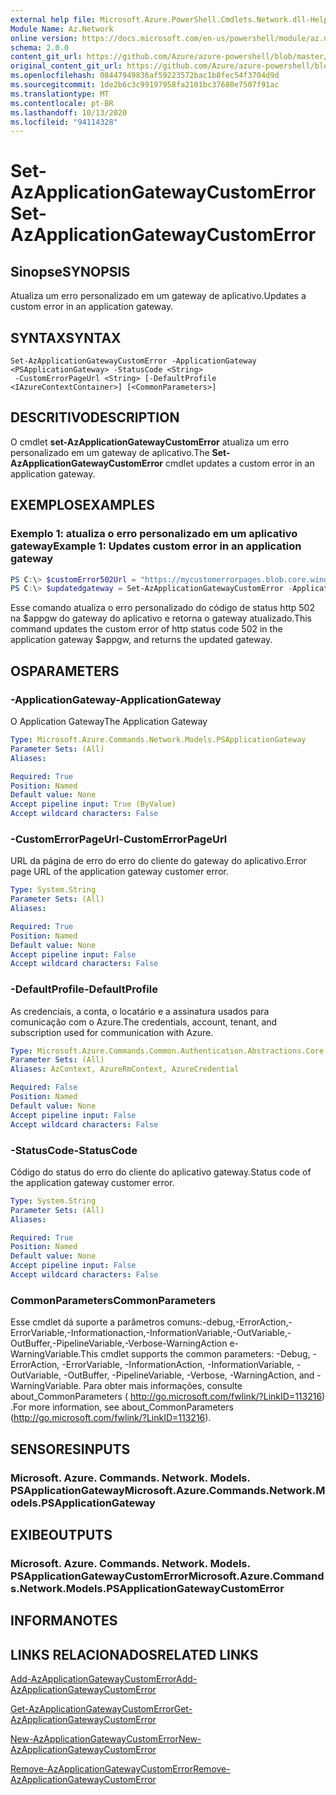 ```yaml
---
external help file: Microsoft.Azure.PowerShell.Cmdlets.Network.dll-Help.xml
Module Name: Az.Network
online version: https://docs.microsoft.com/en-us/powershell/module/az.network/set-azapplicationgatewaycustomerror
schema: 2.0.0
content_git_url: https://github.com/Azure/azure-powershell/blob/master/src/Network/Network/help/Set-AzApplicationGatewayCustomError.md
original_content_git_url: https://github.com/Azure/azure-powershell/blob/master/src/Network/Network/help/Set-AzApplicationGatewayCustomError.md
ms.openlocfilehash: 08447949836af59223572bac1b8fec54f3704d9d
ms.sourcegitcommit: 1de2b6c3c99197958fa2101bc37680e7507f91ac
ms.translationtype: MT
ms.contentlocale: pt-BR
ms.lasthandoff: 10/13/2020
ms.locfileid: "94114328"
---
```

# <span data-ttu-id="0afcc-101">Set-AzApplicationGatewayCustomError</span><span class="sxs-lookup"><span data-stu-id="0afcc-101">Set-AzApplicationGatewayCustomError</span></span>

## <span data-ttu-id="0afcc-102">Sinopse</span><span class="sxs-lookup"><span data-stu-id="0afcc-102">SYNOPSIS</span></span>
<span data-ttu-id="0afcc-103">Atualiza um erro personalizado em um gateway de aplicativo.</span><span class="sxs-lookup"><span data-stu-id="0afcc-103">Updates a custom error in an application gateway.</span></span>

## <span data-ttu-id="0afcc-104">SYNTAX</span><span class="sxs-lookup"><span data-stu-id="0afcc-104">SYNTAX</span></span>

```
Set-AzApplicationGatewayCustomError -ApplicationGateway <PSApplicationGateway> -StatusCode <String>
 -CustomErrorPageUrl <String> [-DefaultProfile <IAzureContextContainer>] [<CommonParameters>]
```

## <span data-ttu-id="0afcc-105">DESCRITIVO</span><span class="sxs-lookup"><span data-stu-id="0afcc-105">DESCRIPTION</span></span>
<span data-ttu-id="0afcc-106">O cmdlet **set-AzApplicationGatewayCustomError** atualiza um erro personalizado em um gateway de aplicativo.</span><span class="sxs-lookup"><span data-stu-id="0afcc-106">The **Set-AzApplicationGatewayCustomError** cmdlet updates a custom error in an application gateway.</span></span>

## <span data-ttu-id="0afcc-107">EXEMPLOS</span><span class="sxs-lookup"><span data-stu-id="0afcc-107">EXAMPLES</span></span>

### <span data-ttu-id="0afcc-108">Exemplo 1: atualiza o erro personalizado em um aplicativo gateway</span><span class="sxs-lookup"><span data-stu-id="0afcc-108">Example 1: Updates custom error in an application gateway</span></span>
```powershell
PS C:\> $customError502Url = "https://mycustomerrorpages.blob.core.windows.net/errorpages/502.htm"
PS C:\> $updatedgateway = Set-AzApplicationGatewayCustomError -ApplicationGateway $appgw -StatusCode HttpStatus502 -CustomErrorPageUrl $customError502Url
```

<span data-ttu-id="0afcc-109">Esse comando atualiza o erro personalizado do código de status http 502 na $appgw do gateway do aplicativo e retorna o gateway atualizado.</span><span class="sxs-lookup"><span data-stu-id="0afcc-109">This command updates the custom error of http status code 502 in the application gateway $appgw, and returns the updated gateway.</span></span>

## <span data-ttu-id="0afcc-110">OS</span><span class="sxs-lookup"><span data-stu-id="0afcc-110">PARAMETERS</span></span>

### <span data-ttu-id="0afcc-111">-ApplicationGateway</span><span class="sxs-lookup"><span data-stu-id="0afcc-111">-ApplicationGateway</span></span>
<span data-ttu-id="0afcc-112">O Application Gateway</span><span class="sxs-lookup"><span data-stu-id="0afcc-112">The Application Gateway</span></span>

```yaml
Type: Microsoft.Azure.Commands.Network.Models.PSApplicationGateway
Parameter Sets: (All)
Aliases:

Required: True
Position: Named
Default value: None
Accept pipeline input: True (ByValue)
Accept wildcard characters: False
```

### <span data-ttu-id="0afcc-113">-CustomErrorPageUrl</span><span class="sxs-lookup"><span data-stu-id="0afcc-113">-CustomErrorPageUrl</span></span>
<span data-ttu-id="0afcc-114">URL da página de erro do erro do cliente do gateway do aplicativo.</span><span class="sxs-lookup"><span data-stu-id="0afcc-114">Error page URL of the application gateway customer error.</span></span>

```yaml
Type: System.String
Parameter Sets: (All)
Aliases:

Required: True
Position: Named
Default value: None
Accept pipeline input: False
Accept wildcard characters: False
```

### <span data-ttu-id="0afcc-115">-DefaultProfile</span><span class="sxs-lookup"><span data-stu-id="0afcc-115">-DefaultProfile</span></span>
<span data-ttu-id="0afcc-116">As credenciais, a conta, o locatário e a assinatura usados para comunicação com o Azure.</span><span class="sxs-lookup"><span data-stu-id="0afcc-116">The credentials, account, tenant, and subscription used for communication with Azure.</span></span>

```yaml
Type: Microsoft.Azure.Commands.Common.Authentication.Abstractions.Core.IAzureContextContainer
Parameter Sets: (All)
Aliases: AzContext, AzureRmContext, AzureCredential

Required: False
Position: Named
Default value: None
Accept pipeline input: False
Accept wildcard characters: False
```

### <span data-ttu-id="0afcc-117">-StatusCode</span><span class="sxs-lookup"><span data-stu-id="0afcc-117">-StatusCode</span></span>
<span data-ttu-id="0afcc-118">Código do status do erro do cliente do aplicativo gateway.</span><span class="sxs-lookup"><span data-stu-id="0afcc-118">Status code of the application gateway customer error.</span></span>

```yaml
Type: System.String
Parameter Sets: (All)
Aliases:

Required: True
Position: Named
Default value: None
Accept pipeline input: False
Accept wildcard characters: False
```

### <span data-ttu-id="0afcc-119">CommonParameters</span><span class="sxs-lookup"><span data-stu-id="0afcc-119">CommonParameters</span></span>
<span data-ttu-id="0afcc-120">Esse cmdlet dá suporte a parâmetros comuns:-debug,-ErrorAction,-ErrorVariable,-Informationaction,-InformationVariable,-OutVariable,-OutBuffer,-PipelineVariable,-Verbose-WarningAction e-WarningVariable.</span><span class="sxs-lookup"><span data-stu-id="0afcc-120">This cmdlet supports the common parameters: -Debug, -ErrorAction, -ErrorVariable, -InformationAction, -InformationVariable, -OutVariable, -OutBuffer, -PipelineVariable, -Verbose, -WarningAction, and -WarningVariable.</span></span> <span data-ttu-id="0afcc-121">Para obter mais informações, consulte about_CommonParameters ( http://go.microsoft.com/fwlink/?LinkID=113216) .</span><span class="sxs-lookup"><span data-stu-id="0afcc-121">For more information, see about_CommonParameters (http://go.microsoft.com/fwlink/?LinkID=113216).</span></span>

## <span data-ttu-id="0afcc-122">SENSORES</span><span class="sxs-lookup"><span data-stu-id="0afcc-122">INPUTS</span></span>

### <span data-ttu-id="0afcc-123">Microsoft. Azure. Commands. Network. Models. PSApplicationGateway</span><span class="sxs-lookup"><span data-stu-id="0afcc-123">Microsoft.Azure.Commands.Network.Models.PSApplicationGateway</span></span>

## <span data-ttu-id="0afcc-124">EXIBE</span><span class="sxs-lookup"><span data-stu-id="0afcc-124">OUTPUTS</span></span>

### <span data-ttu-id="0afcc-125">Microsoft. Azure. Commands. Network. Models. PSApplicationGatewayCustomError</span><span class="sxs-lookup"><span data-stu-id="0afcc-125">Microsoft.Azure.Commands.Network.Models.PSApplicationGatewayCustomError</span></span>

## <span data-ttu-id="0afcc-126">INFORMA</span><span class="sxs-lookup"><span data-stu-id="0afcc-126">NOTES</span></span>

## <span data-ttu-id="0afcc-127">LINKS RELACIONADOS</span><span class="sxs-lookup"><span data-stu-id="0afcc-127">RELATED LINKS</span></span>

[<span data-ttu-id="0afcc-128">Add-AzApplicationGatewayCustomError</span><span class="sxs-lookup"><span data-stu-id="0afcc-128">Add-AzApplicationGatewayCustomError</span></span>](./Add-AzApplicationGatewayCustomError.md)

[<span data-ttu-id="0afcc-129">Get-AzApplicationGatewayCustomError</span><span class="sxs-lookup"><span data-stu-id="0afcc-129">Get-AzApplicationGatewayCustomError</span></span>](./Get-AzApplicationGatewayCustomError.md)

[<span data-ttu-id="0afcc-130">New-AzApplicationGatewayCustomError</span><span class="sxs-lookup"><span data-stu-id="0afcc-130">New-AzApplicationGatewayCustomError</span></span>](./New-AzApplicationGatewayCustomError.md)

[<span data-ttu-id="0afcc-131">Remove-AzApplicationGatewayCustomError</span><span class="sxs-lookup"><span data-stu-id="0afcc-131">Remove-AzApplicationGatewayCustomError</span></span>](./Remove-AzApplicationGatewayCustomError.md)
